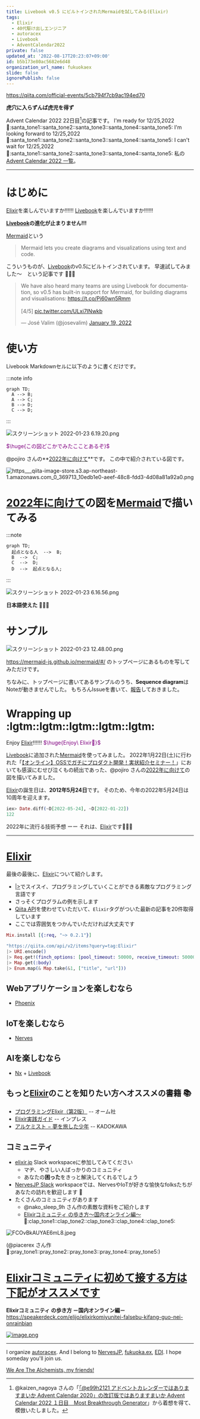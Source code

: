 ```yaml
---
title: Livebook v0.5 にビルトインされたMermaidを試してみる(Elixir)
tags:
  - Elixir
  - 40代駆け出しエンジニア
  - autoracex
  - Livebook
  - AdventCalendar2022
private: false
updated_at: '2022-08-17T20:23:07+09:00'
id: b5b173e80ac5682e6d48
organization_url_name: fukuokaex
slide: false
ignorePublish: false
---
```

https://qiita.com/official-events/5cb794f7cb9ac194ed70

**虎穴に入らずんば虎児を得ず**

Advent Calendar 2022 22日目[^1]の記事です。
I'm ready for 12/25,2022 :santa::santa_tone1::santa_tone2::santa_tone3::santa_tone4::santa_tone5:
I'm looking forward to 12/25,2022 :santa::santa_tone1::santa_tone2::santa_tone3::santa_tone4::santa_tone5:
I can't wait for 12/25,2022 :santa::santa_tone1::santa_tone2::santa_tone3::santa_tone4::santa_tone5:
私の[Advent Calendar 2022 一覧](https://docs.google.com/spreadsheets/d/1HQvFjagQLRPjOYAjDVzWp9S4b8dKixxvvaz_TtbZWto/edit#gid=1723448955)。

[^1]: @kaizen_nagoya さんの「[「@e99h2121 アドベントカレンダーではありますまいか Advent Calendar 2020」の改訂版ではありますまいか Advent Calendar 2022 １日目　Most Breakthrough Generator](https://qiita.com/kaizen_nagoya/items/49ebebee3a0377f3b59b)」から着想を得て、模倣いたしました。 

---

# はじめに

[Elixir](https://elixir-lang.org/)を楽しんでいますか:bangbang::bangbang::bangbang:
[Livebook](https://github.com/livebook-dev/nerves_livebook)を楽しんでいますか:bangbang::bangbang::bangbang:

**[Livebook](https://github.com/livebook-dev/nerves_livebook)の進化が止まりません!!!**

[Mermaid](https://mermaid-js.github.io/mermaid/#/)という

> Mermaid lets you create diagrams and visualizations using text and code.

こういうものが、[Livebook](https://github.com/livebook-dev/nerves_livebook)のv0.5にビルトインされています。
早速試してみました〜　という記事です :rocket::rocket::rocket: 

<blockquote class="twitter-tweet"><p lang="en" dir="ltr">We have also heard many teams are using Livebook for documentation, so v0.5 has built-in support for Mermaid, for building diagrams and visualisations: <a href="https://t.co/Pi60wn5Rmm">https://t.co/Pi60wn5Rmm</a><br><br>[4/5] <a href="https://t.co/ULxi7INwkb">pic.twitter.com/ULxi7INwkb</a></p>&mdash; José Valim (@josevalim) <a href="https://twitter.com/josevalim/status/1483907956102074370?ref_src=twsrc%5Etfw">January 19, 2022</a></blockquote> <script async src="https://platform.twitter.com/widgets.js" charset="utf-8"></script>

# 使い方

Livebook Markdownセルに以下のように書くだけです。

:::note info
```mermaid
graph TD;
  A --> B;
  A --> C;
  B --> D;
  C --> D;
```
:::

![スクリーンショット 2022-01-23 6.19.20.png](https://qiita-image-store.s3.ap-northeast-1.amazonaws.com/0/131808/4b02d9b1-6bc4-66cd-3802-bdd434dd8153.png)


<font color="purple">$\huge{この図どこかでみたこことあるぞ}$</font>

@pojiro さんの**[2022年に向けて](https://qiita.com/pojiro/items/30b6ef01c32882fc7c19#2022%E5%B9%B4%E3%81%AB%E5%90%91%E3%81%91%E3%81%A6)**です。
この中で紹介されている図です。

![https___qiita-image-store.s3.ap-northeast-1.amazonaws.com_0_369713_10edb1e0-aeef-48c8-fdd3-4d08a81a92a0.png](https://qiita-image-store.s3.ap-northeast-1.amazonaws.com/0/131808/8ccca10d-6d4b-2645-b3b9-cad96ef4f4d0.png)

# [2022年に向けて](https://qiita.com/pojiro/items/30b6ef01c32882fc7c19#2022%E5%B9%B4%E3%81%AB%E5%90%91%E3%81%91%E3%81%A6)の図を[Mermaid](https://mermaid-js.github.io/mermaid/#/)で描いてみる

:::note
```mermaid
graph TD;
  起点となる人  -->  B;
  B  -->  C;
  C  -->  D;
  D  -->  起点となる人;
```
:::

![スクリーンショット 2022-01-23 6.16.56.png](https://qiita-image-store.s3.ap-northeast-1.amazonaws.com/0/131808/7b772fc1-8f90-be38-ea19-f0178b0ec2cf.png)

**日本語使えた** :tada::tada::tada: 

# サンプル

![スクリーンショット 2022-01-23 12.48.00.png](https://qiita-image-store.s3.ap-northeast-1.amazonaws.com/0/131808/8aec17c8-9531-2a7f-b985-26c69138e96d.png)

https://mermaid-js.github.io/mermaid/#/
のトップページにあるものを写してみただけです。

ちなみに、トップページに書いてあるサンプルのうち、**Sequence diagram**はNoteが動きませんでした。
もちろんIssueを書いて、[報告](https://github.com/livebook-dev/livebook/issues/923)しておきました。

# Wrapping up :lgtm::lgtm::lgtm::lgtm::lgtm:

Enjoy [Elixir](https://elixir-lang.org/):bangbang::bangbang::bangbang:
<font color="purple">$\huge{Enjoy\ Elixir🚀}$</font>

[Livebook](https://github.com/livebook-dev/nerves_livebook)に追加された[Mermaid](https://mermaid-js.github.io/mermaid/#/)を使ってみました。
2022年1月22日(土)に行われた「[【オンライン】OSSでガチにプロダクト開発！実状紹介セミナー！](https://algyan.connpass.com/event/232035/)」においても感涙にむせび泣くもの続出であった、@pojiro さんの[2022年に向けて](https://qiita.com/pojiro/items/30b6ef01c32882fc7c19#2022%E5%B9%B4%E3%81%AB%E5%90%91%E3%81%91%E3%81%A6)の図を描いてみました。

[Elixir](https://elixir-lang.org/)の誕生日は、**2012年5月24日**です。
そのため、今年の2022年5月24日は10周年を迎えます。

```elixir
iex> Date.diff(~D[2022-05-24], ~D[2022-01-22])
122
```


2022年に流行る技術予想 ーー それは、[Elixir](https://elixir-lang.org/)です:rocket::rocket::rocket:

---


# [Elixir](https://elixir-lang.org/)

最後の最後に、[Elixir](https://elixir-lang.org/)について紹介します。

- [|>](https://hexdocs.pm/elixir/Kernel.html#%7C%3E/2)でスイスイ、プログラミングしていくことができる素敵なプログラミング言語です
- さっそくプログラムの例を示します
- [Qiita API](https://qiita.com/api/v2/docs)を使わせていただいて、`Elixir`タグがついた最新の記事を20件取得しています
- ここでは雰囲気をつかんでいただければ大丈夫です

```elixir
Mix.install [{:req, "~> 0.2.1"}]

"https://qiita.com/api/v2/items?query=tag:Elixir"
|> URI.encode()
|> Req.get!(finch_options: [pool_timeout: 50000, receive_timeout: 50000])
|> Map.get(:body)
|> Enum.map(& Map.take(&1, ["title", "url"]))

```

## Webアプリケーションを楽しむなら
- [Phoenix](https://www.phoenixframework.org/)

## IoTを楽しむなら
- [Nerves](https://www.nerves-project.org/)

## AIを楽しむなら
- [Nx](https://github.com/elixir-nx/nx) + [Livebook](https://github.com/livebook-dev/livebook)

## もっと[Elixir](https://elixir-lang.org/)のことを知りたい方へオススメの書籍 :books: 
- [プログラミングElixir（第2版）](https://www.ohmsha.co.jp/book/9784274226373/) -- オーム社
- [Elixir実践ガイド](https://book.impress.co.jp/books/1120101021) -- インプレス
- [アルケミスト − 夢を旅した少年](https://www.kadokawa.co.jp/product/199999275001/) -- KADOKAWA

## コミュニティ
- [elixir.jp](https://join.slack.com/t/elixirjp/shared_invite/zt-ae8m5bad-WW69GH1w4iuafm1tKNgd~w) Slack workspaceに参加してみてください
    - マヂ、やさしい人ばっかりのコミュニティ
    - あなたの**困った**をきっと解決してくれるでしょう
- [NervesJP Slack](https://join.slack.com/t/nerves-jp/shared_invite/zt-9vteokip-iVAqi8TkT0ID_uK9dSqVHA) workspaceでは、NervesやIoTが好きな愉快なfolksたちがあなたの訪れを歓迎します :tada:
- たくさんのコミュニティがあります
    - @nako_sleep_9h さん作の素敵な資料をご紹介します
    - [Elixirコミュニティ の歩き方〜国内オンライン編〜](https://speakerdeck.com/elijo/elixirkomiyunitei-falsebu-kifang-guo-nei-onrainbian) :clap::clap_tone1::clap_tone2::clap_tone3::clap_tone4::clap_tone5:

![FCOvBkAUYAE6mL8.jpeg](https://qiita-image-store.s3.ap-northeast-1.amazonaws.com/0/131808/a277d0ea-2780-d9a3-4062-66d38b175125.jpeg)

(@piacerex さん作 :pray::pray_tone1::pray_tone2::pray_tone3::pray_tone4::pray_tone5:)



# <u><b>Elixirコミュニティに初めて接する方は下記がオススメです</b></u>

**Elixirコミュニティ の歩き方 －国内オンライン編－**<br>
https://speakerdeck.com/elijo/elixirkomiyunitei-falsebu-kifang-guo-nei-onrainbian

[![image.png](https://qiita-image-store.s3.ap-northeast-1.amazonaws.com/0/155423/f891b7ad-d2c4-3303-915b-f831069e28a4.png)](https://speakerdeck.com/elijo/elixirkomiyunitei-falsebu-kifang-guo-nei-onrainbian)


---

I organize [autoracex](https://autoracex.connpass.com/).
And I belong to [NervesJP](https://nerves-jp.connpass.com/), [fukuoka.ex](https://fukuokaex.connpass.com/), [EDI](https://fukuokaex.connpass.com/).
I hope someday you'll join us.

[We Are The Alchemists, my friends!](https://www.youtube.com/watch?v=04854XqcfCY)
